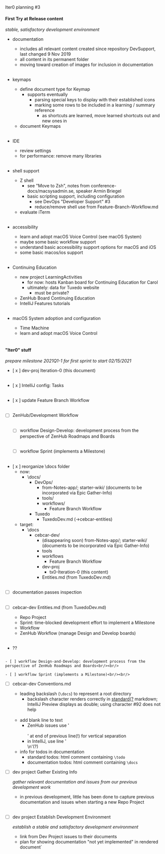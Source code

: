 Iter0 planning #3

#### First Try at Release content

*stable, satisfactory development environment*

- documentation
  - includes all relevant content created since repository DevSupport, last changed 9 Nov 2019
  - all content in its permanent folder
  - moving toward creation of images for inclusion in documentation<br/><br/>

- keymaps
  - define document type for Keymap
    - supports eventually
      - parsing special keys to display with their established icons
      - marking some rows to be included in a learning / summary reference
        - as shortcuts are learned, move learned shortcuts out and new ones in
  - document Keymaps<br/><br/>

- IDE
  - review settings
  - for performance: remove many libraries<br/><br/>

- shell support
  - Z shell
    - see "Move to Zsh", notes from conference-docs/macsysadmin.se, speaker Armin Briegel
    - basic scripting support, including configuration
      - see DevOps "Developer Support" #3
      - reduce/remove shell use from Feature-Branch-Workflow.md
  - evaluate iTerm<br/><br/>

- accessibility
  - learn and adopt macOS Voice Control (see macOS System)
  - maybe some basic workflow support
  - understand basic accessibility support options for macOS and iOS
  - some basic macos/ios support<br/><br/>

- Continuing Education
  - new project LearningActivities
    - for now: hosts Kanban board for Continuing Education for Carol
    - ultimately: data for Tuxedo website
      - must be private?
  - ZenHub Board Continuing Education
  - IntelliJ Features tutorials<br/><br/>

- macOS System adoption and configuration
  - Time Machine
  - learn and adopt macOS Voice Control<br/><br/>

#### "Iter0" stuff
*prepare milestone 2021Q1-1 for first sprint to start 02/15/2021*

- [ x ] dev-proj Iteration-0 (this document)<br/><br/>

- [ x ] IntelliJ config: Tasks<br/><br/>

- [ x ] update Feature Branch Workflow<br/><br/>

- [ ] ZenHub/Development Workflow
<br/><br/>
  - [ ] workflow Design-Develop: development process from the perspective of ZenHub Roadmaps and Boards<br/><br/>

  - [ ] workflow Sprint (implements a Milestone)<br/><br/>

- [ x ] reorganize \docs folder
  - now:
    - \docs/
      - DevOps/
        - from-Notes-app/; starter-wiki/ (documents to be incorporated via Epic Gather-Info)
        - tools/
        - workflows/
          - Feature Branch Workflow
      - Tuxedo
        - TuxedoDev.md (-&gt;cebcar-entities)
  - target:
    - \docs
      - cebcar-dev/
        - (disappearing soon) from-Notes-app/; starter-wiki/ (documents to be incorporated via Epic Gather-Info)
        - tools
        - workflows
          - Feature Branch Workflow
        - dev-proj
          - tx0-Iteration-0 (this content)
        - Entities.md (from TuxedoDev.md)<br/><br/>

- [ ] documentation passes inspection<br/><br/>

- [ ] cebcar-dev Entities.md (from TuxedoDev.md)
  - Repo Project
  - Sprint: time-blocked development effort to implement a Milestone
  - Workflow
  - ZenHub Workflow (manage Design and Develop boards)<br/><br/>

- ??
```text

- [ ] workflow Design-and-Develop: development process from the perspective of ZenHub Roadmaps and Boards<br/><br/>

- [ ] workflow Sprint (implements a Milestone)<br/><br/>
```

- [ ] cebcar-dev Conventions.md
  - leading backslash (`\docs`) to represent a root directory
    - backslash character renders correctly in [standard(?](https://markdowntohtml.com) markdown;
      IntelliJ Preview displays as double;
      using character #92 does not help<br/><br/>
  - add blank line to text
    - ZenHub issues use '<br/><br>' at end of previous line(!) for vertical separation
    - in IntelliJ, use line '<br/>\n'(?)
  - info for todos in documentation
    - standard todos: html comment containing `\todo`
    - documentation todos: html comment containing `\docs`

- [ ] dev project Gather Existing Info
  
  *gather relevant documentation and issues from our previous development work*
  - in previous development, little has been done to capture previous documentation and issues when starting a new Repo Project<br/><br/>

- [ ] dev project Establish Development Environment
  
  *establish a stable and satisfactory development environment*
  - link from Dev Project issues to their documents
  - plan for showing documentation "not yet implemented" in rendered document`
